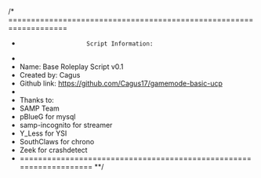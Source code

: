 /* ===================================================================
 *                        Script Information:
 *
 * Name: Base Roleplay Script v0.1
 * Created by: Cagus
 * Github link: https://github.com/Cagus17/gamemode-basic-ucp
 *
 * Thanks to:
 * SAMP Team
 * pBlueG for mysql
 * samp-incognito for streamer
 * Y_Less for YSI
 * SouthClaws for chrono
 * Zeek for crashdetect
 * ===================================================================
**/